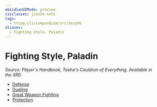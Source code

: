 ```yaml
---
obsidianUIMode: preview
cssclasses: json5e-note
tags:
  - ttrpg-cli/compendium/src/5e/phb
aliases:
  - Fighting Style, Paladin
---
```

# Fighting Style, Paladin
*Source: Player's Handbook, Tasha's Cauldron of Everything. Available in the <span title='Systems Reference Document (5.2)'>SRD</span>* 

- [Defense](3-Mechanics/CLI/optional-features/defense.md)
- [Dueling](3-Mechanics/CLI/optional-features/dueling.md)
- [Great Weapon Fighting](3-Mechanics/CLI/optional-features/great-weapon-fighting.md)
- [Protection](3-Mechanics/CLI/optional-features/protection.md)